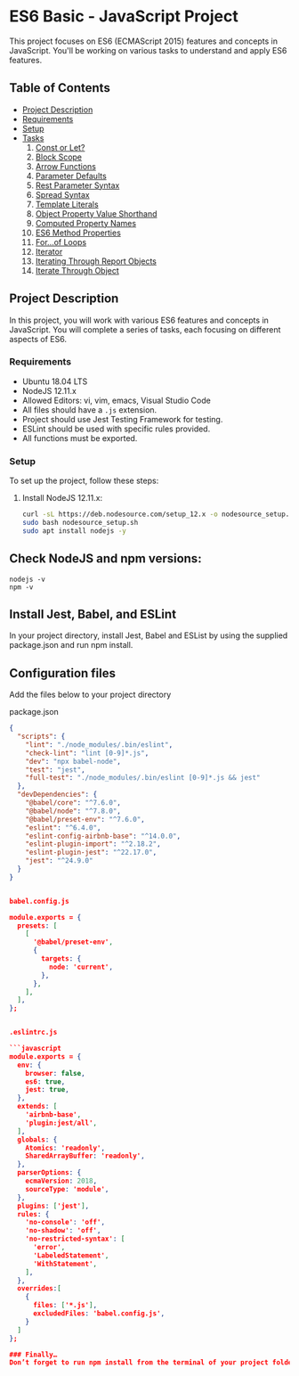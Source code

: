 # ES6 Basic - JavaScript Project

This project focuses on ES6 (ECMAScript 2015) features and concepts in JavaScript. You'll be working on various tasks to understand and apply ES6 features.

## Table of Contents

- [Project Description](#project-description)
- [Requirements](#requirements)
- [Setup](#setup)
- [Tasks](#tasks)
  1. [Const or Let?](#1-const-or-let)
  2. [Block Scope](#2-block-scope)
  3. [Arrow Functions](#3-arrow-functions)
  4. [Parameter Defaults](#4-parameter-defaults)
  5. [Rest Parameter Syntax](#5-rest-parameter-syntax)
  6. [Spread Syntax](#6-spread-syntax)
  7. [Template Literals](#7-template-literals)
  8. [Object Property Value Shorthand](#8-object-property-value-shorthand)
  9. [Computed Property Names](#9-computed-property-names)
  10. [ES6 Method Properties](#10-es6-method-properties)
  11. [For...of Loops](#11-forof-loops)
  12. [Iterator](#12-iterator)
  13. [Iterating Through Report Objects](#13-iterating-through-report-objects)
  14. [Iterate Through Object](#14-iterate-through-object)

## Project Description

In this project, you will work with various ES6 features and concepts in JavaScript. You will complete a series of tasks, each focusing on different aspects of ES6.

### Requirements

- Ubuntu 18.04 LTS
- NodeJS 12.11.x
- Allowed Editors: vi, vim, emacs, Visual Studio Code
- All files should have a `.js` extension.
- Project should use Jest Testing Framework for testing.
- ESLint should be used with specific rules provided.
- All functions must be exported.

### Setup

To set up the project, follow these steps:

1. Install NodeJS 12.11.x:
   ```bash
   curl -sL https://deb.nodesource.com/setup_12.x -o nodesource_setup.sh
   sudo bash nodesource_setup.sh
   sudo apt install nodejs -y

## Check NodeJS and npm versions:
    nodejs -v
    npm -v

## Install Jest, Babel, and ESLint
In your project directory, install Jest, Babel and ESList by using the supplied package.json and run npm install.

## Configuration files
Add the files below to your project directory

package.json

```json
{
  "scripts": {
    "lint": "./node_modules/.bin/eslint",
    "check-lint": "lint [0-9]*.js",
    "dev": "npx babel-node",
    "test": "jest",
    "full-test": "./node_modules/.bin/eslint [0-9]*.js && jest"
  },
  "devDependencies": {
    "@babel/core": "^7.6.0",
    "@babel/node": "^7.8.0",
    "@babel/preset-env": "^7.6.0",
    "eslint": "^6.4.0",
    "eslint-config-airbnb-base": "^14.0.0",
    "eslint-plugin-import": "^2.18.2",
    "eslint-plugin-jest": "^22.17.0",
    "jest": "^24.9.0"
  }
}


babel.config.js

module.exports = {
  presets: [
    [
      '@babel/preset-env',
      {
        targets: {
          node: 'current',
        },
      },
    ],
  ],
};


.eslintrc.js

```javascript
module.exports = {
  env: {
    browser: false,
    es6: true,
    jest: true,
  },
  extends: [
    'airbnb-base',
    'plugin:jest/all',
  ],
  globals: {
    Atomics: 'readonly',
    SharedArrayBuffer: 'readonly',
  },
  parserOptions: {
    ecmaVersion: 2018,
    sourceType: 'module',
  },
  plugins: ['jest'],
  rules: {
    'no-console': 'off',
    'no-shadow': 'off',
    'no-restricted-syntax': [
      'error',
      'LabeledStatement',
      'WithStatement',
    ],
  },
  overrides:[
    {
      files: ['*.js'],
      excludedFiles: 'babel.config.js',
    }
  ]
};

### Finally…
Don’t forget to run npm install from the terminal of your project folder to install all necessary project dependencies.





